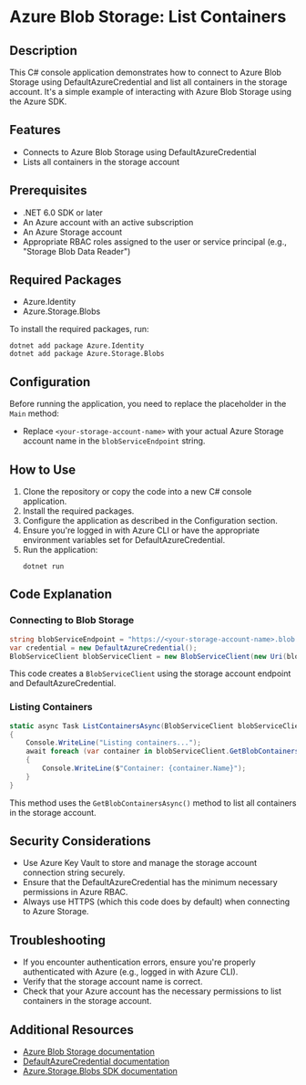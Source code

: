 # Azure Blob Storage: List Containers

## Description
This C# console application demonstrates how to connect to Azure Blob Storage using DefaultAzureCredential and list all containers in the storage account. It's a simple example of interacting with Azure Blob Storage using the Azure SDK.

## Features
- Connects to Azure Blob Storage using DefaultAzureCredential
- Lists all containers in the storage account

## Prerequisites
- .NET 6.0 SDK or later
- An Azure account with an active subscription
- An Azure Storage account
- Appropriate RBAC roles assigned to the user or service principal (e.g., "Storage Blob Data Reader")

## Required Packages
- Azure.Identity
- Azure.Storage.Blobs

To install the required packages, run:
```
dotnet add package Azure.Identity
dotnet add package Azure.Storage.Blobs
```

## Configuration
Before running the application, you need to replace the placeholder in the `Main` method:

- Replace `<your-storage-account-name>` with your actual Azure Storage account name in the `blobServiceEndpoint` string.

## How to Use
1. Clone the repository or copy the code into a new C# console application.
2. Install the required packages.
3. Configure the application as described in the Configuration section.
4. Ensure you're logged in with Azure CLI or have the appropriate environment variables set for DefaultAzureCredential.
5. Run the application:
   ```
   dotnet run
   ```

## Code Explanation

### Connecting to Blob Storage
```csharp
string blobServiceEndpoint = "https://<your-storage-account-name>.blob.core.windows.net";
var credential = new DefaultAzureCredential();
BlobServiceClient blobServiceClient = new BlobServiceClient(new Uri(blobServiceEndpoint), credential);
```
This code creates a `BlobServiceClient` using the storage account endpoint and DefaultAzureCredential.

### Listing Containers
```csharp
static async Task ListContainersAsync(BlobServiceClient blobServiceClient)
{
    Console.WriteLine("Listing containers...");
    await foreach (var container in blobServiceClient.GetBlobContainersAsync())
    {
        Console.WriteLine($"Container: {container.Name}");
    }
}
```
This method uses the `GetBlobContainersAsync()` method to list all containers in the storage account.

## Security Considerations
- Use Azure Key Vault to store and manage the storage account connection string securely.
- Ensure that the DefaultAzureCredential has the minimum necessary permissions in Azure RBAC.
- Always use HTTPS (which this code does by default) when connecting to Azure Storage.

## Troubleshooting
- If you encounter authentication errors, ensure you're properly authenticated with Azure (e.g., logged in with Azure CLI).
- Verify that the storage account name is correct.
- Check that your Azure account has the necessary permissions to list containers in the storage account.

## Additional Resources
- [Azure Blob Storage documentation](https://docs.microsoft.com/en-us/azure/storage/blobs/)
- [DefaultAzureCredential documentation](https://docs.microsoft.com/en-us/dotnet/api/azure.identity.defaultazurecredential)
- [Azure.Storage.Blobs SDK documentation](https://docs.microsoft.com/en-us/dotnet/api/azure.storage.blobs)